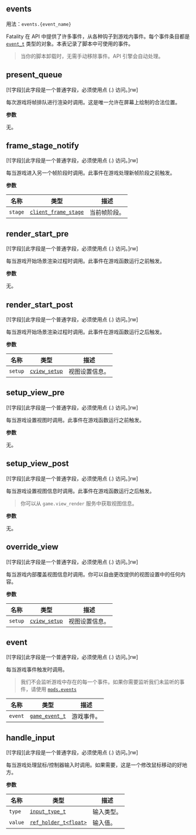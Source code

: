 ## events

用法：`events.{event_name}`

Fatality 在 API 中提供了许多事件，从各种钩子到游戏内事件。每个事件条目都是 [`event_t`](/api/events/event-t "事件用户类型。此类型的实例可以在 events 中找到。") 类型的对象。本表记录了脚本中可使用的事件。

> 当你的脚本卸载时，无需手动移除事件。API 引擎会自动处理。

## present_queue

[![字段][此字段是一个普通字段，必须使用点 (.) 访问。]rw]

每次游戏将帧排队进行渲染时调用。这是唯一允许在屏幕上绘制的合法位置。

**参数**

无。

## frame_stage_notify

[![字段][此字段是一个普通字段，必须使用点 (.) 访问。]rw]

每当游戏进入另一个帧阶段时调用。此事件在游戏处理新帧阶段之前触发。

**参数**

| 名称 | 类型 | 描述 |
| ---- | ---- | ----------- |
| `stage` | [`client_frame_stage`](/api/common-enums/client-frame-stage "包含各种帧渲染阶段的键。") | 当前帧阶段。 |

## render_start_pre

[![字段][此字段是一个普通字段，必须使用点 (.) 访问。]rw]

每当游戏开始场景渲染过程时调用。此事件在游戏函数运行之前触发。

**参数**

无。

## render_start_post

[![字段][此字段是一个普通字段，必须使用点 (.) 访问。]rw]

每当游戏开始场景渲染过程时调用。此事件在游戏函数运行之后触发。

**参数**

| 名称 | 类型 | 描述 |
| ---- | ---- | ----------- |
| `setup` | [`cview_setup`](/api/common-types/cview-setup "描述视图设置参数。") | 视图设置信息。 |

## setup_view_pre

[![字段][此字段是一个普通字段，必须使用点 (.) 访问。]rw]

每当游戏设置视图时调用。此事件在游戏函数运行之前触发。

**参数**

无。

## setup_view_post

[![字段][此字段是一个普通字段，必须使用点 (.) 访问。]rw]

每当游戏设置视图信息时调用。此事件在游戏函数运行之后触发。

> 你可以从 `game.view_render` 服务中获取视图信息。

**参数**

无。

## override_view

[![字段][此字段是一个普通字段，必须使用点 (.) 访问。]rw]

每当游戏内部覆盖视图信息时调用。你可以自由更改提供的视图设置中的任何内容。

**参数**

| 名称 | 类型 | 描述 |
| ---- | ---- | ----------- |
| `setup` | [`cview_setup`](/api/common-types/cview-setup "描述视图设置参数。") | 视图设置信息。 |

## event

[![字段][此字段是一个普通字段，必须使用点 (.) 访问。]rw]

每当游戏事件触发时调用。

> 我们不会监听游戏中存在的每一个事件。如果你需要监听我们未监听的事件，请使用 [`mods.events`](/api/events/event-t "此模块允许你管理自定义游戏内事件监听器。")

| 名称 | 类型 | 描述 |
| ---- | ---- | ----------- |
| `event` | [`game_event_t`](/api/common-types/game-event-t "描述一个游戏事件。") | 游戏事件。 |

## handle_input

[![字段][此字段是一个普通字段，必须使用点 (.) 访问。]rw]

每当游戏处理鼠标/控制器输入时调用。如果需要，这是一个修改鼠标移动的好地方。

**参数**

| 名称 | 类型 | 描述 |
| ---- | ---- | ----------- |
| `type` | [`input_type_t`](/api/common-enums/input-type-t "包含值输入选项的键。") | 输入类型。 |
| `value` | [`ref_holder_t<float>`](/api/common-types/ref-holder-t "此类型作为内部使用的引用变量的代理。由于 Lua 是仅值语言，不支持引用。因此，使用此类型的实例以保持与 C++ 的互操作性。") | 输入值。 |